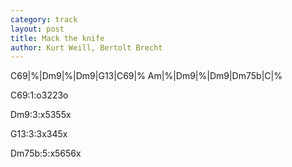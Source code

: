 ```yaml
---
category: track
layout: post
title: Mack the knife
author: Kurt Weill, Bertolt Brecht
---
```


<canvas class="chords"  markdown="0">C69|%|Dm9|%|Dm9|G13|C69|%
Am|%|Dm9|%|Dm9|Dm75b|C|%</canvas>



<canvas class="diagram">C69:1:o3223o</canvas>

<canvas class="diagram">Dm9:3:x5355x</canvas>

<canvas class="diagram">G13:3:3x345x</canvas>

<canvas class="diagram">Dm75b:5:x5656x</canvas>



